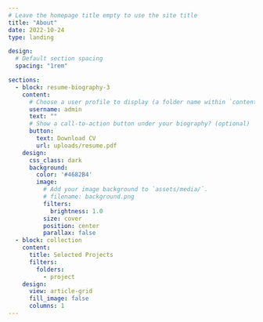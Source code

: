```yaml
---
# Leave the homepage title empty to use the site title
title: "About"
date: 2022-10-24
type: landing

design:
  # Default section spacing
  spacing: "1rem"

sections:
  - block: resume-biography-3
    content:
      # Choose a user profile to display (a folder name within `content/authors/`)
      username: admin
      text: ""
      # Show a call-to-action button under your biography? (optional)
      button:
        text: Download CV
        url: uploads/resume.pdf
    design:
      css_class: dark
      background:
        color: '#4682B4'
        image:
          # Add your image background to `assets/media/`.
          # filename: background.png
          filters:
            brightness: 1.0
          size: cover
          position: center
          parallax: false
  - block: collection
    content:
      title: Selected Projects
      filters:
        folders:
          - project
    design:
      view: article-grid
      fill_image: false
      columns: 1
---
```


